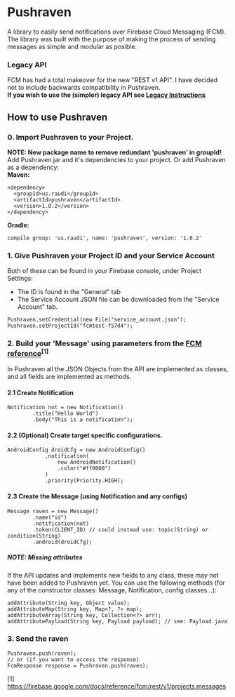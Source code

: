 # Pushraven

A library to easily send notifications over Firebase Cloud Messaging (FCM). 
The library was built with the purpose of making the process of sending messages as simple and modular as posible.

### Legacy API
FCM has had a total makeover for the new "REST v1 API". I have decided not to include backwards compatibility in Pushraven.<br/>
**If you wish to use the (simpler) legacy API see [Legacy Instructions](Legacy.md)**

## How to use Pushraven

### 0. Import Pushraven to your Project.
**NOTE: New package name to remove redundant 'pushraven' in groupId!** <br/>
Add Pushraven.jar and it's dependencies to your project. Or add Pushraven as a dependency: <br/>
**Maven:**
```
<dependency>
  <groupId>us.raudi</groupId>
  <artifactId>pushraven</artifactId>
  <version>1.0.2</version>
</dependency>
```
**Gradle:**
```
compile group: 'us.raudi', name: 'pushraven', version: '1.0.2'
```


### 1. Give Pushraven your Project ID and your Service Account
Both of these can be found in your Firebase console, under Project Settings:
 * The ID is found in the "General" tab
 * The Service Account JSON file can be downloaded from the "Service Account" tab.
```
Pushraven.setCredential(new File("service_account.json");	
Pushraven.setProjectId("fcmtest-f57d4");
```

### 2. Build your 'Message' using parameters from the [FCM reference](https://firebase.google.com/docs/reference/fcm/rest/v1/projects.messages)<sup>[1]</sup>
In Pushraven all the JSON Objects from the API are implemented as classes, and all fields are implemented as methods.
  
#### 2.1 Create Notification
```
Notification not = new Notification()
		.title("Hello World")
		.body("This is a notification");
```
  
  
#### 2.2 (Optional) Create target specific configurations.
```
AndroidConfig droidCfg = new AndroidConfig()
			.notification(
				new AndroidNotification()
				.color("#ff0000")
			)
			.priority(Priority.HIGH);
```
  
  
#### 2.3 Create the Message (using Notification and any configs)
```
Message raven = new Message()
		.name("id")
		.notification(not)
		.token(CLIENT_ID) // could instead use: topic(String) or condition(String)
		.android(droidCfg);
```


##### NOTE: Missing attributes
If the API updates and implements new fields to any class, these may not have been added to Pushraven yet.
You can use the following methods (for any of the constructor classes: Message, Notification, config classes...):
```
addAttribute(String key, Object value);
addAttributeMap(String key, Map<?, ?> map);
addAttributeArray(String key, Collection<?> arr);
addAttributePayload(String key, Payload payload); // see: Payload.java
```

### 3. Send the raven
```
Pushraven.push(raven);
// or (if you want to access the response)
FcmResponse response = Pushraven.push(raven);
```




[1] https://firebase.google.com/docs/reference/fcm/rest/v1/projects.messages